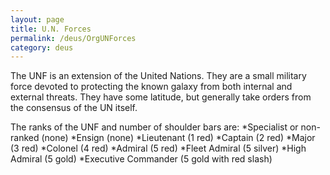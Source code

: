 ```yaml
---
layout: page
title: U.N. Forces
permalink: /deus/OrgUNForces
category: deus
---
```

The UNF is an extension of the United Nations. They are a small military force devoted to protecting the known galaxy from both internal and external threats. They have some latitude, but generally take orders from the consensus of the UN itself.

The ranks of the UNF and number of shoulder bars are:
*Specialist or non-ranked (none)
*Ensign (none)
*Lieutenant (1 red)
*Captain (2 red)
*Major (3 red)
*Colonel (4 red)
*Admiral (5 red)
*Fleet Admiral (5 silver)
*High Admiral (5 gold)
*Executive Commander (5 gold with red slash)
